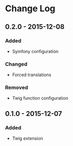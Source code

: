 # Change Log

## 0.2.0 - 2015-12-08

### Added

- Symfony configuration

### Changed

- Forced translations

### Removed

- Twig function configuration


## 0.1.0 - 2015-12-07

### Added

- Twig extension

